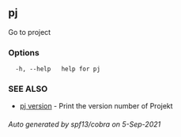 ## pj

Go to project

### Options

```
  -h, --help   help for pj
```

### SEE ALSO

* [pj version](pj_version.md)	 - Print the version number of Projekt

###### Auto generated by spf13/cobra on 5-Sep-2021
